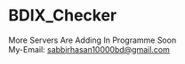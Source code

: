 # BDIX_Checker
More Servers Are Adding In Programme Soon <br/>
My-Email: sabbirhasan10000bd@gmail.com
